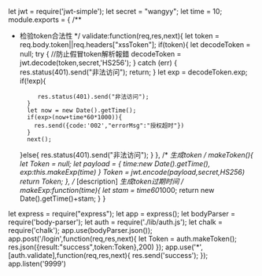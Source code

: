 let jwt = require('jwt-simple');
let secret = "wangyy";
let time = 10;
module.exports = {
  /**
   * 检验token合法性
   */
   validate:function(req,res,next){
        let token = req.body.token||req.headers["xssToken"];
        if(token){
           let decodeToken = null;
           try {
                //防止假冒token解析報錯
                decodeToken = jwt.decode(token,secret,'HS256');
           } catch (err) {
                res.status(401).send("非法访问");
                return;
           }
           let exp = decodeToken.exp;
           if(!exp){

              res.status(401).send("非法访问");
           }
           let now = new Date().getTime();
           if(exp>(now+time*60*1000)){
             res.send({code:'002',"errorMsg":"授权超时"})
           }
           next();
        }else{
           res.status(401).send("非法访问");
        }
   },
   /*
    *生成token
    */
   makeToken(){
     let Token = null;
     let payload = {
         time:new Date().getTime(),
         exp:this.makeExp(time)
     }
     Token = jwt.encode(payload,secret,HS256)
     return Token;
   },
   /** [description]
    *生成token过期时间
    */
   makeExp:function(time){
       let stam = time*60*1000;
       return new Date().getTime()+stam;
   }
}


let express = require("express");
let app = express();
let bodyParser = require('body-parser');
let auth = require('./lib/auth.js');
let chalk = require('chalk');
    app.use(bodyParser.json());
    app.post('/login',function(req,res,next){
             let Token = auth.makeToken();
             res.json({result:"success",token:Token},200)
    });
    app.use('*',[auth.validate],function(req,res,next){
       res.send('success');
    });
    app.listen('9999')

